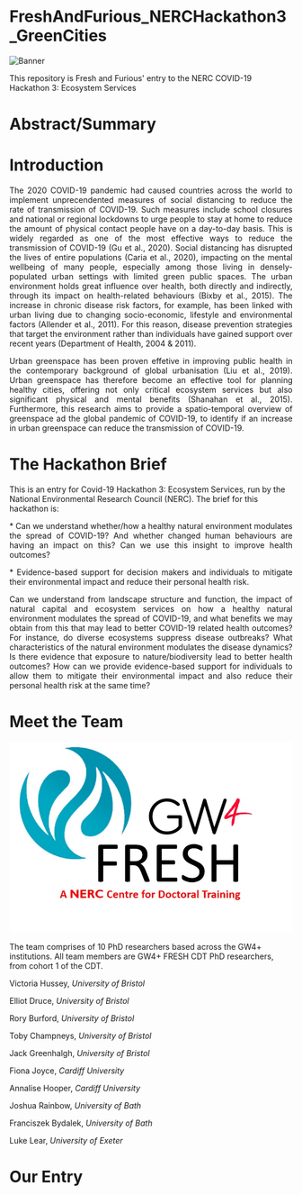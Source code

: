 # FreshAndFurious_NERCHackathon3_GreenCities

![Banner](/FreshAndFurious_NERCHackathon3_GreenCities/Images/20200630_Logo_FaF_1000x246.png)

This repository is Fresh and Furious' entry to the NERC COVID-19 Hackathon 3: Ecosystem Services


# Abstract/Summary


# Introduction

<p align="justify">
The 2020 COVID-19 pandemic had caused countries across the world to implement unprecendented measures of social distancing to reduce the rate of transmission of 
COVID-19. Such measures include school closures and national or regional lockdowns to urge people to stay at home to reduce the amount of physical contact people
have on a day-to-day basis. This is widely regarded as one of the most effective ways to reduce the transmission of COVID-19 (Gu et al., 2020). Social distancing
has disrupted the lives of entire populations (Caria et al., 2020), impacting on the mental wellbeing of many people, especially among those living in densely-populated
urban settings with limited green public spaces.
The urban environment holds great influence over health, both directly and indirectly, through its impact on health-related behaviours (Bixby et al., 2015). The 
increase in chronic disease risk factors, for example, has been linked with urban living due to changing socio-economic, lifestyle and environmental factors 
(Allender et al., 2011). For this reason, disease prevention strategies that target the environment rather than individuals have gained support over recent years 
(Department of Health, 2004 & 2011).
</p>

<p align="justify">
Urban greenspace has been proven effetive in improving public health in the contemporary background of global urbanisation (Liu et al., 2019). Urban greenspace has
therefore become an effective tool for planning healthy cities, offering not only critical ecosystem services but also significant physical and mental benefits
(Shanahan et al., 2015). Furthermore, this research aims to provide a spatio-temporal overview of greenspace ad the global pandemic of COVID-19, to identify if an
increase in urban greenspace can reduce the transmission of COVID-19.
</p>



# The Hackathon Brief

This is an entry for Covid-19 Hackathon 3: Ecosystem Services, run by the National Environmental Research Council (NERC). The brief for this hackathon is:
<p align = "justify">
* Can we understand whether/how a healthy natural environment modulates the spread of COVID-19? And whether changed human behaviours are having an impact on this? 
Can we use this insight to improve health outcomes?
</p>
<p align = "justify">
* Evidence-based support for decision makers and individuals to mitigate their environmental impact and reduce their personal health risk.
</p>
<p align = "justify">
Can we understand from landscape structure and function, the impact of natural capital and ecosystem services on how a healthy natural environment modulates the 
spread of COVID-19, and what benefits we may obtain from this that may lead to better COVID-19 related health outcomes? For instance, do diverse ecosystems suppress 
disease outbreaks? What characteristics of the natural environment modulates the disease dynamics? Is there evidence that exposure to nature/biodiversity lead to 
better health outcomes? How can we provide evidence-based support for individuals to allow them to mitigate their environmental impact and also reduce their personal 
health risk at the same time?
</p>

# Meet the Team
![FRESH Logo](https://github.com/VictoriaHussey/FreshAndFurious_NERCHackathon3_GreenCities/blob/master/Images/FRESH%20Logo.jpg)

The team comprises of 10 PhD researchers based across the GW4+ institutions. All team members are GW4+ FRESH CDT PhD researchers, from cohort 1 of the CDT. 

Victoria Hussey, _University of Bristol_

Elliot Druce, _University of Bristol_

Rory Burford, _University of Bristol_

Toby Champneys, _University of Bristol_

Jack Greenhalgh, _University of Bristol_

Fiona Joyce, _Cardiff University_

Annalise Hooper, _Cardiff University_ 

Joshua Rainbow, _University of Bath_

Franciszek Bydalek, _University of Bath_

Luke Lear, _University of Exeter_


# Our Entry



